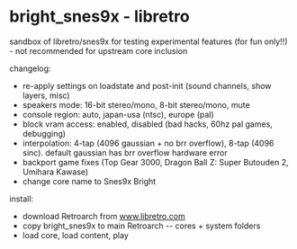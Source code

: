 # bright_snes9x - libretro

sandbox of libretro/snes9x for testing experimental features (for fun only!!) - not recommended for upstream core inclusion

changelog:
- re-apply settings on loadstate and post-init (sound channels, show layers, misc)
- speakers mode: 16-bit stereo/mono, 8-bit stereo/mono, mute
- console region: auto, japan-usa (ntsc), europe (pal)
- block vram access: enabled, disabled (bad hacks, 60hz pal games, debugging)
- interpolation: 4-tap (4096 gaussian + no brr overflow), 8-tap (4096 sinc). default gaussian has brr overflow hardware error
- backport game fixes (Top Gear 3000, Dragon Ball Z: Super Butouden 2, Umihara Kawase)
- change core name to Snes9x Bright

install:
- download Retroarch from www.libretro.com
- copy bright_snes9x to main Retroarch -- cores + system folders
- load core, load content, play
